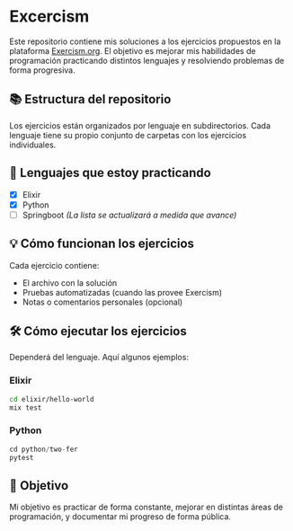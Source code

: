 # Excercism

Este repositorio contiene mis soluciones a los ejercicios propuestos en la plataforma [Exercism.org](https://exercism.org/). El objetivo es mejorar mis habilidades de programación practicando distintos lenguajes y resolviendo problemas de forma progresiva.

## 📚 Estructura del repositorio

Los ejercicios están organizados por lenguaje en subdirectorios. Cada lenguaje tiene su propio conjunto de carpetas con los ejercicios individuales.


## 🧠 Lenguajes que estoy practicando

- [x] Elixir
- [x] Python
- [ ] Springboot
*(La lista se actualizará a medida que avance)*

## 💡 Cómo funcionan los ejercicios

Cada ejercicio contiene:

- El archivo con la solución
- Pruebas automatizadas (cuando las provee Exercism)
- Notas o comentarios personales (opcional)

## 🛠️ Cómo ejecutar los ejercicios

Dependerá del lenguaje. Aquí algunos ejemplos:

### Elixir

```bash
cd elixir/hello-world
mix test
```

### Python
```python
cd python/two-fer
pytest
```

## 🎯 Objetivo

Mi objetivo es practicar de forma constante, mejorar en distintas áreas de programación, y documentar mi progreso de forma pública.


